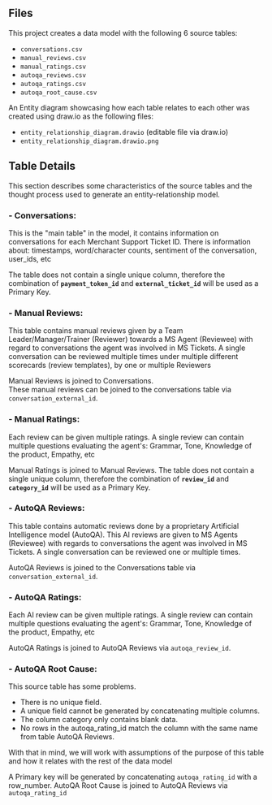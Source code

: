 ## Files

This project creates a data model with the following 6 source tables: 
 - `conversations.csv`
 - `manual_reviews.csv`
 - `manual_ratings.csv`
 - `autoqa_reviews.csv`
 - `autoqa_ratings.csv`
 - `autoqa_root_cause.csv`

An Entity diagram showcasing how each table relates to each other was created using draw.io as the following files:
 - `entity_relationship_diagram.drawio` (editable file via draw.io)
 - `entity_relationship_diagram.drawio.png`

## Table Details 

This section describes some characteristics of the source tables and the thought process used to generate an entity-relationship model.

### - Conversations: 
This is the "main table" in the model, it contains information on conversations for each Merchant Support Ticket ID. There is information about: timestamps, word/character counts, sentiment of the conversation, user_ids, etc

The table does not contain a single unique column, therefore the combination of **`payment_token_id`** and **`external_ticket_id`** will be used as a Primary Key.

### - Manual Reviews:
This table contains manual reviews given by a Team Leader/Manager/Trainer (Reviewer) towards a MS Agent (Reviewee) with regard to conversations the agent was involved in MS Tickets.
A single conversation can be reviewed multiple times under multiple different scorecards (review templates), by one or multiple Reviewers

Manual Reviews is joined to Conversations.   
These manual reviews can be joined to the conversations table via `conversation_external_id`.

### - Manual Ratings:
Each review can be given multiple ratings. A single review can contain multiple questions evaluating the agent's: Grammar, Tone, Knowledge of the product, Empathy, etc 

Manual Ratings is joined to Manual Reviews.
The table does not contain a single unique column, therefore the combination of **`review_id`** and **`category_id`** will be used as a Primary Key.

### - AutoQA Reviews:
This table contains automatic reviews done by a proprietary Artificial Intelligence model (AutoQA). This AI reviews are given to MS Agents (Reviewee) with regards to conversations the agent was involved in MS Tickets.
A single conversation can be reviewed one or multiple times.

AutoQA Reviews is joined to the Conversations table via `conversation_external_id`.   

### - AutoQA Ratings:
Each AI review can be given multiple ratings. A single review can contain multiple questions evaluating the agent's: Grammar, Tone, Knowledge of the product, Empathy, etc 

AutoQA Ratings is joined to AutoQA Reviews via `autoqa_review_id`.

### - AutoQA Root Cause:
This source table has some problems. 

 - There is no unique field.
 - A unique field cannot be generated by concatenating multiple columns. 
 - The column category only contains blank data. 
 - No rows in the autoqa_rating_id match the column with the same name from table AutoQA Reviews.
  
With that in mind, we will work with assumptions of the purpose of this table and how it relates with the rest of the data model  

A Primary key will be generated by concatenating `autoqa_rating_id` with a row_number.
AutoQA Root Cause is joined to AutoQA Reviews via `autoqa_rating_id`
